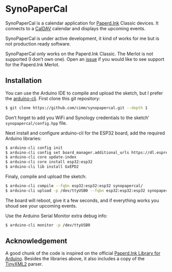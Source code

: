 # SynoPaperCal

SynoPaperCal is a calendar application for [Paperd.Ink](https://paperd.ink/) Classic devices. It connects to a [CalDAV](https://en.wikipedia.org/wiki/CalDAV) calendar and displays the upcoming events.

SynoPaperCal is under active development, it kind of works for me but is not production ready software.

SynoPaperCal only works on the Paperd.Ink Classic. The Merlot is not supported (I don’t own one). Open an [issue](https://github.com/cimm/synopapercal/issues) if you would like to see support for the Paperd.Ink Merlot.

## Installation

You can use the Arduino IDE to compile and upload the sketch, but I prefer the [arduino-cli](https://arduino.github.io/arduino-cli/0.29/). First clone this git repository:

```sh
$ git clone https://github.com/cimm/synopapercal.git --depth 1
```

Don’t forget to add you WiFi and Synology credentials to the sketch’ `synopapercal/config.hpp` file.

Next install and configure arduino-cli for the ESP32 board, add the required Arduino libraries:

```sh
$ arduino-cli config init
$ arduino-cli config set board_manager.additional_urls https://dl.espressif.com/dl/package_esp32_index.json
$ arduino-cli core update-index
$ arduino-cli core install esp32:esp32
$ arduino-cli lib install GxEPD2
```

Finaly, compile and upload the sketch:

```sh
$ arduino-cli compile --fqbn esp32:esp32:esp32 synopapercal/
$ arduino-cli upload -p /dev/ttyUSB0 --fqbn esp32:esp32:esp32 synopapercal/
```

The board will reboot, give it a few seconds, and if everything works you shoud see your upcoming events.

Use the Arduino Serial Monitor extra debug info:

```sh
$ arduino-cli monitor -p /dev/ttyUSB0
```

## Acknowledgement

A good chunk of the code is inspired on the official [Paperd.Ink Library for Arduino](https://github.com/paperdink/PaperdInk-Library). Besides the libraries above, it also includes a copy of the [TinyXML2](https://github.com/leethomason/tinyxml2) parser.

